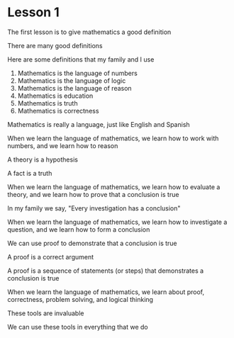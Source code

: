 # Lesson 1

The first lesson is to give mathematics a good definition

There are many good definitions

Here are some definitions that my family and I use

1. Mathematics is the language of numbers
2. Mathematics is the language of logic
3. Mathematics is the language of reason
4. Mathematics is education
5. Mathematics is truth
6. Mathematics is correctness

Mathematics is really a language, just like English and Spanish

When we learn the language of mathematics, we learn how to work with numbers, and we learn how to reason

A theory is a hypothesis

A fact is a truth

When we learn the language of mathematics, we learn how to evaluate a theory, and we learn how to prove that a conclusion is true

In my family we say, "Every investigation has a conclusion"

When we learn the language of mathematics, we learn how to investigate a question, and we learn how to form a conclusion

We can use proof to demonstrate that a conclusion is true

A proof is a correct argument

A proof is a sequence of statements (or steps) that demonstrates a conclusion is true

When we learn the language of mathematics, we learn about proof, correctness, problem solving, and logical thinking

These tools are invaluable

We can use these tools in everything that we do
